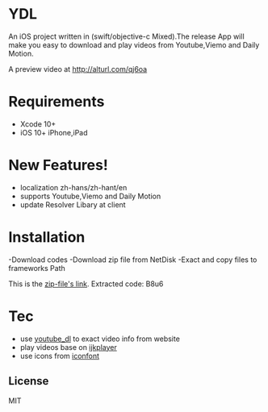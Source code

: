 # YDL

An iOS project written in (swift/objective-c  Mixed).The release App will make you easy to download and play videos from Youtube,Viemo and Daily Motion.

A preview video at http://alturl.com/qj6oa

# Requirements
 
 - Xcode 10+
  - iOS 10+ iPhone,iPad

# New Features!

  - localization zh-hans/zh-hant/en
  - supports Youtube,Viemo and Daily Motion
  - update Resolver Libary at client

# Installation
  
  -Download codes
  -Download zip file from NetDisk
  -Exact and copy files to frameworks Path 
  
 This is the [zip-file's link](https://pan.baidu.com/s/1lEyMP5shFHB3EnXyxNX1zQ  "With a Title"). 
  Extracted code: B8u6
 
# Tec

  - use [youtube_dl](https://github.com/rg3/youtube-dl  "With a Title") to exact video info from website
  - play videos base on  [ijkplayer](https://github.com/bilibili/ijkplayer  "With a Title")
  - use icons from [iconfont](https://www.iconfont.cn/  "With a Title")

License
----

MIT
